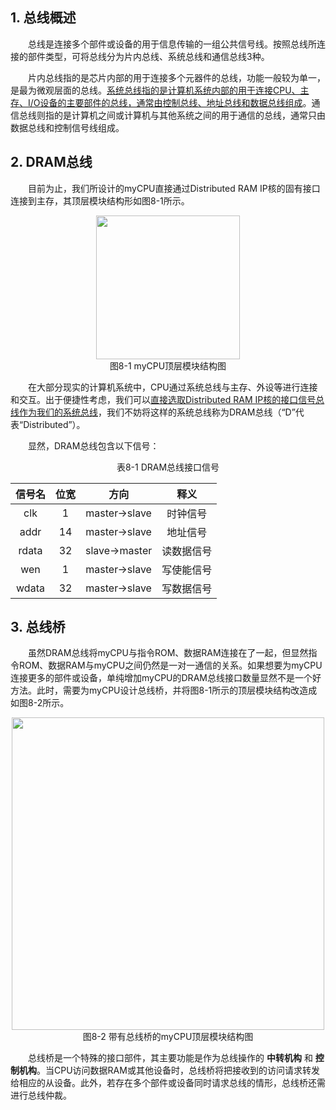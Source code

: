 ## 1. 总线概述

&emsp;&emsp;总线是连接多个部件或设备的用于信息传输的一组公共信号线。按照总线所连接的部件类型，可将总线分为片内总线、系统总线和通信总线3种。

&emsp;&emsp;片内总线指的是芯片内部的用于连接多个元器件的总线，功能一般较为单一，是最为微观层面的总线。<u>系统总线指的是计算机系统内部的用于连接CPU、主存、I/O设备的主要部件的总线，通常由控制总线、地址总线和数据总线组成</u>。通信总线则指的是计算机之间或计算机与其他系统之间的用于通信的总线，通常只由数据总线和控制信号线组成。



## 2. DRAM总线

&emsp;&emsp;目前为止，我们所设计的myCPU直接通过Distributed RAM IP核的固有接口连接到主存，其顶层模块结构形如图8-1所示。

<center><img src = "../assets/8-1.png" width = 230></center>
<center>图8-1 myCPU顶层模块结构图</center>

&emsp;&emsp;在大部分现实的计算机系统中，CPU通过系统总线与主存、外设等进行连接和交互。出于便捷性考虑，我们可以<u>直接选取Distributed RAM IP核的接口信号总线作为我们的系统总线</u>，我们不妨将这样的系统总线称为DRAM总线（“D”代表“Distributed”）。

&emsp;&emsp;显然，DRAM总线包含以下信号：

<center>表8-1 DRAM总线接口信号</center>

<center>

| 信号名 | 位宽 | 方向 | 释义 |
| :-: | :-: | :-: | :-: |
| clk | 1 | master->slave | 时钟信号 |
| addr | 14 | master->slave | 地址信号 |
| rdata | 32 | slave->master | 读数据信号 |
| wen | 1 | master->slave | 写使能信号 |
| wdata | 32 | master->slave | 写数据信号 |

</center>



## 3. 总线桥

&emsp;&emsp;虽然DRAM总线将myCPU与指令ROM、数据RAM连接在了一起，但显然指令ROM、数据RAM与myCPU之间仍然是一对一通信的关系。如果想要为myCPU连接更多的部件或设备，单纯增加myCPU的DRAM总线接口数量显然不是一个好方法。此时，需要为myCPU设计总线桥，并将图8-1所示的顶层模块结构改造成如图8-2所示。

<center><img src = "../assets/8-2.png" width = 500></center>
<center>图8-2 带有总线桥的myCPU顶层模块结构图</center>

&emsp;&emsp;总线桥是一个特殊的接口部件，其主要功能是作为总线操作的 **中转机构** 和 **控制机构**。当CPU访问数据RAM或其他设备时，总线桥将把接收到的访问请求转发给相应的从设备。此外，若存在多个部件或设备同时请求总线的情形，总线桥还需进行总线仲裁。

&emsp;&emsp;
